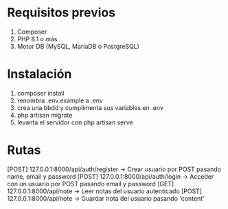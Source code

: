# Requisitos previos
1. Composer
2. PHP 8.1 o más
3. Motor DB (MySQL, MariaDB o PostgreSQL)

# Instalación

1. composer install
2. renombra .env.example a .env
3. crea una bbdd y cumplimenta sus variables en .env
4. php artisan migrate
5. levanta el servidor con php artisan serve


# Rutas

[POST] 127.0.0.1:8000/api/auth/register    -> Crear usuario por POST pasando name, email y password
[POST] 127.0.0.1:8000/api/auth/login    -> Acceder con un usuario por POST pasando email y password
[GET] 127.0.0.1:8000/api/note          -> Leer notas del usuario autenticado
[POST] 127.0.0.1:8000/api/note          -> Guardar nota del usuario pasando 'content'
